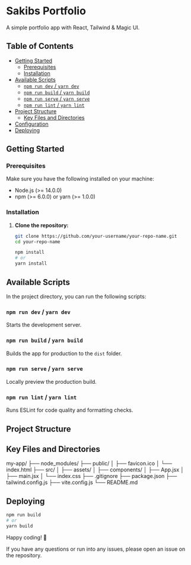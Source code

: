 # Sakibs Portfolio

A simple portfolio app with React, Tailwind & Magic UI. 

## Table of Contents

- [Getting Started](#getting-started)
  - [Prerequisites](#prerequisites)
  - [Installation](#installation)
- [Available Scripts](#available-scripts)
  - [`npm run dev` / `yarn dev`](#npm-run-dev--yarn-dev)
  - [`npm run build` / `yarn build`](#npm-run-build--yarn-build)
  - [`npm run serve` / `yarn serve`](#npm-run-serve--yarn-serve)
  - [`npm run lint` / `yarn lint`](#npm-run-lint--yarn-lint)
- [Project Structure](#project-structure)
  - [Key Files and Directories](#key-files-and-directories)
- [Configuration](#configuration)
- [Deploying](#deploying)

## Getting Started

### Prerequisites

Make sure you have the following installed on your machine:

- Node.js (>= 14.0.0)
- npm (>= 6.0.0) or yarn (>= 1.0.0)

### Installation

1. **Clone the repository:**

   ```sh
   git clone https://github.com/your-username/your-repo-name.git
   cd your-repo-name
   
   npm install
   # or
   yarn install
   ```
   
## Available Scripts

In the project directory, you can run the following scripts:

### `npm run dev` / `yarn dev`

Starts the development server.

### `npm run build` / `yarn build`

Builds the app for production to the `dist` folder.

### `npm run serve` / `yarn serve`

Locally preview the production build.

### `npm run lint` / `yarn lint`

Runs ESLint for code quality and formatting checks.

## Project Structure

## Key Files and Directories
my-app/
├── node_modules/
├── public/
│ ├── favicon.ico
│ └── index.html
├── src/
│ ├── assets/
│ ├── components/
│ ├── App.jsx
│ ├── main.jsx
│ └── index.css
├── .gitignore
├── package.json
├── tailwind.config.js
├── vite.config.js
└── README.md

## Deploying
```sh
npm run build
# or
yarn build
```

Happy coding! 🚀

If you have any questions or run into any issues, please open an issue on the repository.



   
   
   
   